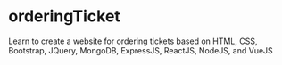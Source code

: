 # orderingTicket
Learn to create a website for ordering tickets based on HTML, CSS, Bootstrap, JQuery, MongoDB, ExpressJS, ReactJS, NodeJS, and VueJS
